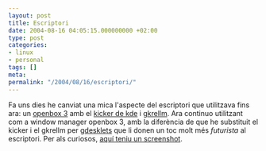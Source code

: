 ```yaml
---
layout: post
title: Escriptori
date: 2004-08-16 04:05:15.000000000 +02:00
type: post
categories:
- linux
- personal
tags: []
meta:
permalink: "/2004/08/16/escriptori/"
---
```

Fa uns dies he canviat una mica l'aspecte del escriptori que utilitzava fins ara: un [openbox 3](http://icculus.org/openbox/) amb el [kicker de kde](http://docs.kde.org/en/3.2/kdebase/kicker/index.html) i [gkrellm](http://www.gkrellm.net/). Ara continuo utilitzant com a window manager openbox 3, amb la diferència de que he substituit el kicker i el gkrellm per [gdesklets](http://gdesklets.gnomedesktop.org/) que li donen un toc molt més _futurista_ al escriptori. Per als curiosos, [aquí teniu un screenshot](/photos/albums/ScreenShots/pof/sshot-2004-08-14.jpg).

